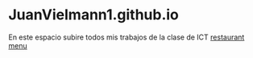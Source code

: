 # JuanVielmann1.github.io
En este espacio subire todos mis trabajos de la clase de ICT
[restaurant menu](restaurantmenu.html)
